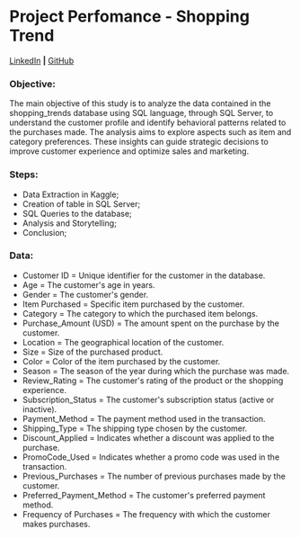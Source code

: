 # **Project Perfomance - Shopping Trend**

[LinkedIn](https://www.linkedin.com/in/guilhermefreitas-eng/) **|** [GitHub](https://github.com/Guifreitaas)

### Objective:

The main objective of this study is to analyze the data contained in the shopping_trends database using SQL language, through SQL Server, to understand the customer profile and identify behavioral patterns related to the purchases made. The analysis aims to explore aspects such as item and category preferences. These insights can guide strategic decisions to improve customer experience and optimize sales and marketing.
### Steps:

-  Data Extraction in Kaggle;
-  Creation of table in SQL Server;
-  SQL Queries to the database;
-  Analysis and Storytelling;
-  Conclusion;


### Data:

- Customer ID = Unique identifier for the customer in the database.
- Age = The customer's age in years.
- Gender = The customer's gender.
- Item Purchased = Specific item purchased by the customer.
- Category = The category to which the purchased item belongs.
- Purchase_Amount (USD) = The amount spent on the purchase by the customer.
- Location = The geographical location of the customer.
- Size = Size of the purchased product.
- Color = Color of the item purchased by the customer.
- Season = The season of the year during which the purchase was made.
- Review_Rating = The customer's rating of the product or the shopping experience.
- Subscription_Status = The customer's subscription status (active or inactive).
- Payment_Method = The payment method used in the transaction.
- Shipping_Type = The shipping type chosen by the customer.
- Discount_Applied = Indicates whether a discount was applied to the purchase.
- PromoCode_Used = Indicates whether a promo code was used in the transaction.
- Previous_Purchases = The number of previous purchases made by the customer.
- Preferred_Payment_Method = The customer's preferred payment method.
- Frequency of Purchases = The frequency with which the customer makes purchases.
